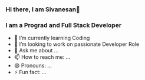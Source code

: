 ### Hi there, I am Sivanesan👋

### I am a Prograd and Full Stack Developer

- 🌱 I’m currently learning Coding
- 👯 I’m looking to work on passionate Developer Role
- 💬 Ask me about ...
- 📫 How to reach me: ...
- 😄 Pronouns: ...
- ⚡ Fun fact: ...



